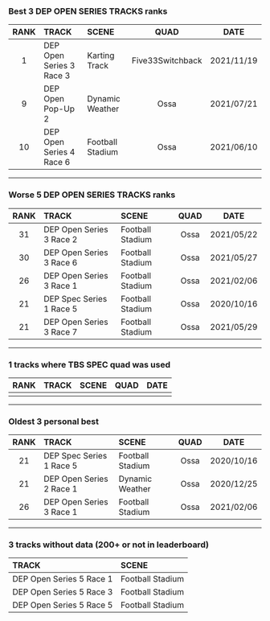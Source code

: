 ### Best 3 DEP OPEN SERIES TRACKS ranks
|RANK|TRACK|SCENE|QUAD|DATE|
|:---:|:---|:---|:---:|:---:|
|1|DEP Open Series 3 Race 3|Karting Track|Five33Switchback|2021/11/19|
|9|DEP Open Pop-Up 2|Dynamic Weather|Ossa|2021/07/21|
|10|DEP Open Series 4 Race 6|Football Stadium|Ossa|2021/06/10|
---
### Worse 5 DEP OPEN SERIES TRACKS ranks
|RANK|TRACK|SCENE|QUAD|DATE|
|:---:|:---|:---|:---:|:---:|
|31|DEP Open Series 3 Race 2|Football Stadium|Ossa|2021/05/22|
|30|DEP Open Series 3 Race 6|Football Stadium|Ossa|2021/05/27|
|26|DEP Open Series 3 Race 1|Football Stadium|Ossa|2021/02/06|
|21|DEP Spec Series 1 Race 5|Football Stadium|Ossa|2020/10/16|
|21|DEP Open Series 3 Race 7|Football Stadium|Ossa|2021/05/29|
---
### 1 tracks where TBS SPEC quad was used
|RANK|TRACK|SCENE|QUAD|DATE|
|:---:|:---|:---|:---:|:---:|
||||||
---
### Oldest 3 personal best
|RANK|TRACK|SCENE|QUAD|DATE|
|:---:|:---|:---|:---:|:---:|
|21|DEP Spec Series 1 Race 5|Football Stadium|Ossa|2020/10/16|
|21|DEP Open Series 2 Race 1|Dynamic Weather|Ossa|2020/12/25|
|26|DEP Open Series 3 Race 1|Football Stadium|Ossa|2021/02/06|
---
### 3 tracks without data (200+ or not in leaderboard)
|TRACK|SCENE|
|:---|:---|
|DEP Open Series 5 Race 1|Football Stadium|
|DEP Open Series 5 Race 3|Football Stadium|
|DEP Open Series 5 Race 5|Football Stadium|
